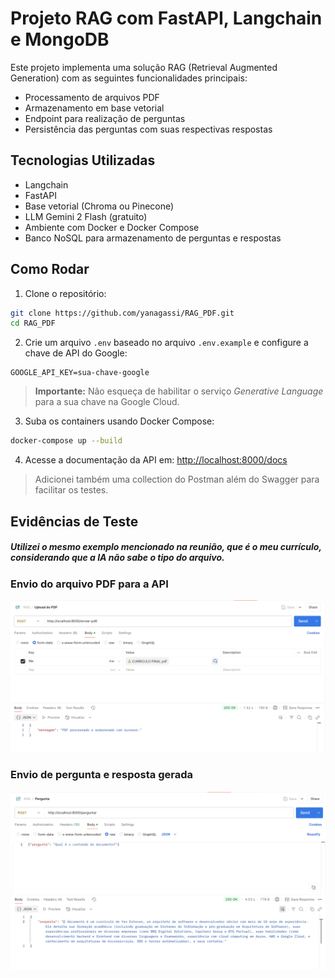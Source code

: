# Projeto RAG com FastAPI, Langchain e MongoDB

Este projeto implementa uma solução RAG (Retrieval Augmented Generation) com as seguintes funcionalidades principais:

- Processamento de arquivos PDF
- Armazenamento em base vetorial
- Endpoint para realização de perguntas
- Persistência das perguntas com suas respectivas respostas

## Tecnologias Utilizadas

- Langchain
- FastAPI
- Base vetorial (Chroma ou Pinecone)
- LLM Gemini 2 Flash (gratuito)
- Ambiente com Docker e Docker Compose
- Banco NoSQL para armazenamento de perguntas e respostas

## Como Rodar

1. Clone o repositório:

```bash
git clone https://github.com/yanagassi/RAG_PDF.git
cd RAG_PDF
```

2. Crie um arquivo `.env` baseado no arquivo `.env.example` e configure a chave de API do Google:

```env
GOOGLE_API_KEY=sua-chave-google
```

> **Importante:** Não esqueça de habilitar o serviço _Generative Language_ para a sua chave na Google Cloud.

3. Suba os containers usando Docker Compose:

```bash
docker-compose up --build
```

4. Acesse a documentação da API em: [http://localhost:8000/docs](http://localhost:8000/docs)

> Adicionei também uma collection do Postman além do Swagger para facilitar os testes.

## Evidências de Teste

##### Utilizei o mesmo exemplo mencionado na reunião, que é o meu currículo, considerando que a IA não sabe o tipo do arquivo.

### Envio do arquivo PDF para a API

![Evidência de Envio do PDF](evidencia/Evidencia%20de%20request%20de%20envio%20de%20PDF.png)

### Envio de pergunta e resposta gerada

![Evidência de Resposta](evidencia/Evidencia%20de%20resposta%20gerada.png)
